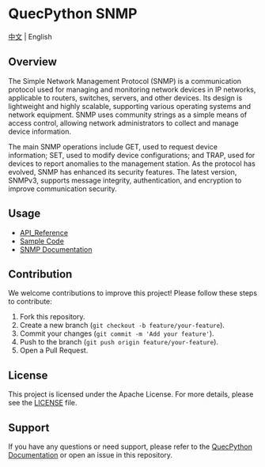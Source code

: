# QuecPython SNMP

[中文](./README_ZH.md) | English

## Overview

The Simple Network Management Protocol (SNMP) is a communication protocol used for managing and monitoring network devices in IP networks, applicable to routers, switches, servers, and other devices. Its design is lightweight and highly scalable, supporting various operating systems and network equipment. SNMP uses community strings as a simple means of access control, allowing network administrators to collect and manage device information.

The main SNMP operations include GET, used to request device information; SET, used to modify device configurations; and TRAP, used for devices to report anomalies to the management station. As the protocol has evolved, SNMP has enhanced its security features. The latest version, SNMPv3, supports message integrity, authentication, and encryption to improve communication security.

## Usage

- [API_Reference](./docs/en/API_Reference.md)
- [Sample Code](./code/snmp_api.py)
- [SNMP Documentation](./docs/en/SNMP_Documentation.md)

## Contribution

We welcome contributions to improve this project! Please follow these steps to contribute:

1. Fork this repository.
2. Create a new branch (`git checkout -b feature/your-feature`).
3. Commit your changes (`git commit -m 'Add your feature'`).
4. Push to the branch (`git push origin feature/your-feature`).
5. Open a Pull Request.

## License

This project is licensed under the Apache License. For more details, please see the [LICENSE](./LICENSE) file.

## Support

If you have any questions or need support, please refer to the [QuecPython Documentation](https://python.quectel.com/doc) or open an issue in this repository.